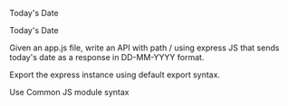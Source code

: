 Today's Date

Today's Date

Given an app.js file, write an API with path / using express JS that sends today's date as a response in DD-MM-YYYY format.

Export the express instance using default export syntax.

Use Common JS module syntax